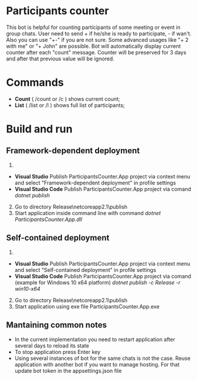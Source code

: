 # Participants counter
This bot is helpful for counting participants of some meeting or event in group chats.
User need to send + if he/she is ready to participate, - if wan't.
Also you can use "+-" if you are not sure.
Some advanced usages like "+ 2 with me" or "+ John" are possible.
Bot will automatically display current counter after each "count" message.
Counter will be preserved for 3 days and after that previous value will be ignored.

# Commands
* **Count** ( /count or /c ) shows current count;
* **List** ( /list or /l ) shows full list of participants;

# Build and run

## Framework-dependent deployment

1.
* **Visual Studio** Publish ParticipantsCounter.App project via context menu and select "Framework-dependent deployment" in profile settings
* **Visual Studio Code** Publish ParticipantsCounter.App project via comand *dotnet publish*

2. Go to directory Release\netcoreapp2.1\publish
3. Start application inside command line with command *dotnet ParticipantsCounter.App.dll*

## Self-contained deployment

1.
* **Visual Studio** Publish ParticipantsCounter.App project via context menu and select "Self-contained deployment" in profile settings
* **Visual Studio Code** Publish ParticipantsCounter.App project via comand (example for Windows 10 x64 platform) *dotnet publish -c Release -r win10-x64*

2. Go to directory Release\netcoreapp2.1\publish
3. Start application using exe file ParticipantsCounter.App.exe

## Mantaining common notes
* In the current implementation you need to restart application after several days to reload its state
* To stop application press Enter key
* Using several instances of bot for the same chats is not the case. Reuse application with another bot if you want to manage hosting. For that update bot token in the appsettings.json file
